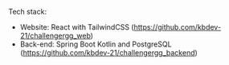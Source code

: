 Tech stack:
- Website: React with TailwindCSS (https://github.com/kbdev-21/challengergg_web)
- Back-end: Spring Boot Kotlin and PostgreSQL (https://github.com/kbdev-21/challengergg_backend)
